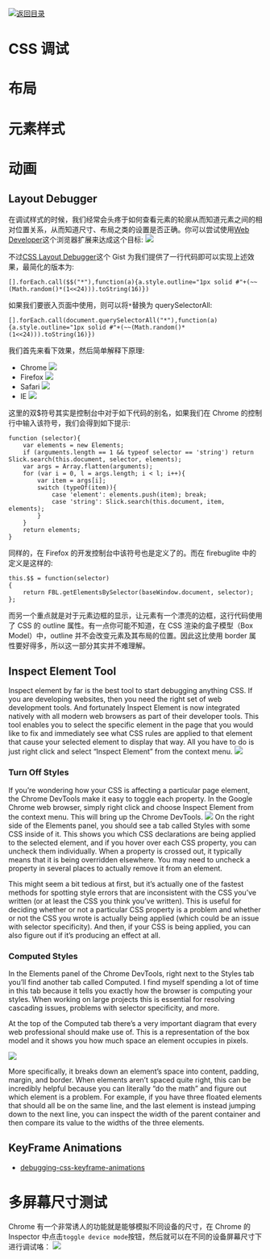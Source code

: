 [![返回目录](https://parg.co/UYp)](https://parg.co/Ubt)

# CSS 调试

# 布局

# 元素样式

# 动画

## Layout Debugger

在调试样式的时候，我们经常会头疼于如何查看元素的轮廓从而知道元素之间的相对位置关系，从而知道尺寸、布局之类的设置是否正确。你可以尝试使用[Web Developer](http://chrispederick.com/work/web-developer/)这个浏览器扩展来达成这个目标:
![](https://coding.net/u/hoteam/p/Cache/git/raw/master/2016/11/3/4/webdeveloper.png)

不过[CSS Layout Debugger](https://gist.github.com/addyosmani/fd3999ea7fce242756b1)这个 Gist 为我们提供了一行代码即可以实现上述效果，最简化的版本为:

```
[].forEach.call($$("*"),function(a){a.style.outline="1px solid #"+(~~(Math.random()*(1<<24))).toString(16)})
```

如果我们要嵌入页面中使用，则可以将`*`替换为 querySelectorAll:

```
[].forEach.call(document.querySelectorAll("*"),function(a){a.style.outline="1px solid #"+(~~(Math.random()*(1<<24))).toString(16)})
```

我们首先来看下效果，然后简单解释下原理:

* Chrome
  ![](https://camo.githubusercontent.com/3939544847b3faad2911272b40c648fec0d19c94/687474703a2f2f692e696d6775722e636f6d2f387735793271312e706e67)
* Firefox
  ![](https://camo.githubusercontent.com/df926e895f7ac978b55fc7a967bd346a828a1bdf/687474703a2f2f692e696d6775722e636f6d2f3371674f41584a2e706e67)
* Safari
  ![](https://camo.githubusercontent.com/ca892afe669ac25d4409e7c650dd9c16bf9b05b5/687474703a2f2f692e696d6775722e636f6d2f4865555a4532562e706e67)
* IE
  ![](https://camo.githubusercontent.com/fa47f707b589c727c8550228751da366c81e6e44/687474703a2f2f692e696d6775722e636f6d2f6a344133654e712e706e67)

这里的双$符号其实是控制台中对于如下代码的别名，如果我们在 Chrome 的控制行中输入该符号，我们会得到如下提示:

```
function (selector){
	var elements = new Elements;
	if (arguments.length == 1 && typeof selector == 'string') return Slick.search(this.document, selector, elements);
	var args = Array.flatten(arguments);
	for (var i = 0, l = args.length; i < l; i++){
		var item = args[i];
		switch (typeOf(item)){
			case 'element': elements.push(item); break;
			case 'string': Slick.search(this.document, item, elements);
		}
	}
	return elements;
}
```

同样的，在 Firefox 的开发控制台中该符号也是定义了的。而在 firebuglite 中的定义是这样的:

```
this.$$ = function(selector)
{
    return FBL.getElementsBySelector(baseWindow.document, selector);
};
```

而另一个重点就是对于元素边框的显示，让元素有一个漂亮的边框，这行代码使用了 CSS 的 outline 属性。有一点你可能不知道，在 CSS 渲染的盒子模型（Box Model）中，outline 并不会改变元素及其布局的位置。因此这比使用 border 属性要好得多，所以这一部分其实并不难理解。

## Inspect Element Tool

Inspect element by far is the best tool to start debugging anything CSS. If you are developing websites, then you need the right set of web development tools. And fortunately Inspect Element is now integrated natively with all modern web browsers as part of their developer tools. This tool enables you to select the specific element in the page that you would like to fix and immediately see what CSS rules are applied to that element that cause your selected element to display that way. All you have to do is just right click and select “Inspect Element” from the context menu.
![](http://bigemployee.com/wp-content/uploads/2012/08/inspector_firefox.jpg)

### Turn Off Styles

If you’re wondering how your CSS is affecting a particular page element, the Chrome DevTools make it easy to toggle each property. In the Google Chrome web browser, simply right click and choose Inspect Element from the context menu. This will bring up the Chrome DevTools.
![](http://blog.teamtreehouse.com/wp-content/uploads/2014/05/chrome-styles.png)
On the right side of the Elements panel, you should see a tab called Styles with some CSS inside of it. This shows you which CSS declarations are being applied to the selected element, and if you hover over each CSS property, you can uncheck them individually. When a property is crossed out, it typically means that it is being overridden elsewhere. You may need to uncheck a property in several places to actually remove it from an element.

This might seem a bit tedious at first, but it’s actually one of the fastest methods for spotting style errors that are inconsistent with the CSS you’ve written (or at least the CSS you think you’ve written). This is useful for deciding whether or not a particular CSS property is a problem and whether or not the CSS you wrote is actually being applied (which could be an issue with selector specificity). And then, if your CSS is being applied, you can also figure out if it’s producing an effect at all.

### Computed Styles

In the Elements panel of the Chrome DevTools, right next to the Styles tab you’ll find another tab called Computed. I find myself spending a lot of time in this tab because it tells you exactly how the browser is computing your styles. When working on large projects this is essential for resolving cascading issues, problems with selector specificity, and more.

At the top of the Computed tab there’s a very important diagram that every web professional should make use of. This is a representation of the box model and it shows you how much space an element occupies in pixels.

![](http://blog.teamtreehouse.com/wp-content/uploads/2014/05/chrome-computed.png)

More specifically, it breaks down an element’s space into content, padding, margin, and border. When elements aren’t spaced quite right, this can be incredibly helpful because you can literally “do the math” and figure out which element is a problem. For example, if you have three floated elements that should all be on the same line, and the last element is instead jumping down to the next line, you can inspect the width of the parent container and then compare its value to the widths of the three elements.

## KeyFrame Animations

* [debugging-css-keyframe-animations](https://css-tricks.com/debugging-css-keyframe-animations/)

# 多屏幕尺寸测试

Chrome 有一个非常诱人的功能就是能够模拟不同设备的尺寸，在 Chrome 的 Inspector 中点击`toggle device mode`按钮，然后就可以在不同的设备屏幕尺寸下进行调试咯：
![](https://raygun.com/blog/wp-content/uploads/2016/05/Screenshot-2016-05-23-13.55.38.png)
